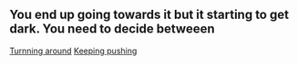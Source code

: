 You end up going towards it but it starting to get dark. You need to decide betweeen
---
[Turnning around](3-first-desert.md)
[Keeping pushing](10-ender.md)
